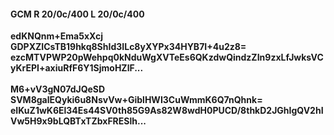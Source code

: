#### GCM R 20/0c/400 L 20/0c/400
**edKNQnm+Ema5xXcj**<br/>**GDPXZICsTB19hkq8ShId3ILc8yXYPx34HYB7I+4u2z8=**<br/>**ezcMTVPWP20pWehpq0kNduWgXVTeEs6QKzdwQindzZIn9zxLfJwksVCyKrEPI+axiuRfF6Y1SjmoHZlF...**<br/><br/>
**M6+vV3gN07dJQeSD**<br/>**SVM8galEQyki6u8NsvVw+GiblHWI3CuWmmK6Q7nQhnk=**<br/>**eIKuZ1wK6El34Es44SV0th85G9As82W8wdH0PUCD/8thkD2JGhIgQV2hIVw5H9x9bLQBTxTZbxFRESlh...**
